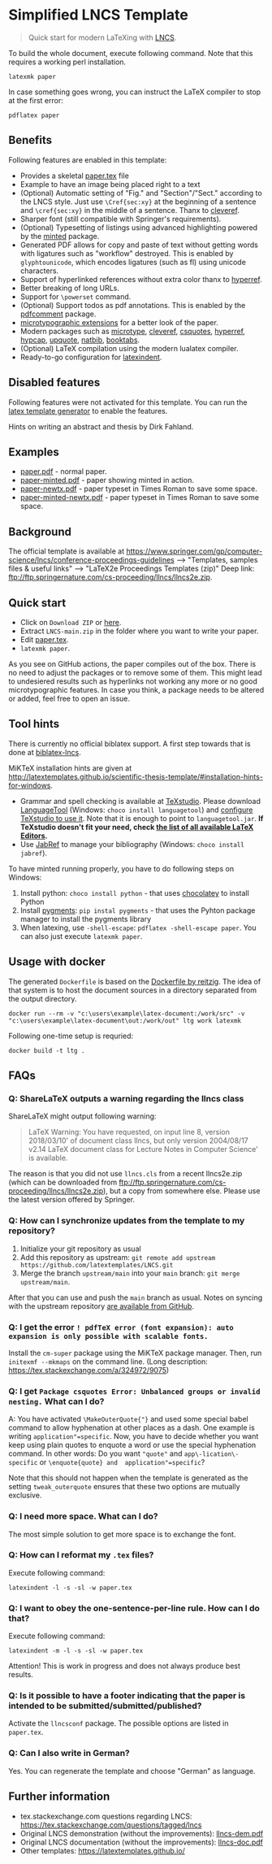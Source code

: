 # Simplified LNCS Template

> Quick start for modern LaTeXing with [LNCS](http://www.springer.com/computer/lncs).

To build the whole document, execute following command.
Note that this requires a working perl installation.

    latexmk paper

In case something goes wrong, you can instruct the LaTeX compiler to stop at the first error:

    pdflatex paper

## Benefits

Following features are enabled in this template:

- Provides a skeletal [paper.tex](https://latextemplates.github.io/LNCS/paper.tex) file
- Example to have an image being placed right to a text
- (Optional) Automatic setting of "Fig." and "Section"/"Sect." according to the LNCS style.
  Just use `\Cref{sec:xy}` at the beginning of a sentence and `\cref{sec:xy}` in the middle of a sentence.
  Thanx to [cleveref].
- Sharper font (still compatible with Springer's requirements).
- (Optional) Typesetting of listings using advanced highlighting powered by the [minted] package.
- Generated PDF allows for copy and paste of text without getting words with ligatures such as "workflow" destroyed.
  This is enabled by `glyphtounicode`, which encodes ligatures (such as fl) using unicode characters.
- Support of hyperlinked references without extra color thanx to [hyperref].
- Better breaking of long URLs.
- Support for `\powerset` command.
- (Optional) Support todos as pdf annotations. This is enabled by the [pdfcomment] package.
- [microtypographic extensions](https://www.ctan.org/pkg/microtype) for a better look of the paper.
- Modern packages such as [microtype], [cleveref], [csquotes], [hyperref], [hypcap], [upquote], [natbib], [booktabs].
- (Optional) LaTeX compilation using the modern lualatex compiler.
- Ready-to-go configuration for [latexindent].

## Disabled features

Following features were not activated for this template.
You can run the [latex template generator] to enable the features.

Hints on writing an abstract and thesis by Dirk Fahland.

## Examples

- [paper.pdf](https://latextemplates.github.io/LNCS/paper.pdf) - normal paper.
- [paper-minted.pdf](https://latextemplates.github.io/LNCS/paper-minted.pdf) - paper showing minted in action.
- [paper-newtx.pdf](http://latextemplates.github.io/LNCS/paper-newtx.pdf) - paper typeset in Times Roman to save some space.
- [paper-minted-newtx.pdf](http://latextemplates.github.io/LNCS/paper-minted-newtx.pdf) - paper typeset in Times Roman to save some space.

## Background

The official template is available at <https://www.springer.com/gp/computer-science/lncs/conference-proceedings-guidelines> --> "Templates, samples files & useful links" --> "LaTeX2e Proceedings Templates (zip)"
Deep link: <ftp://ftp.springernature.com/cs-proceeding/llncs/llncs2e.zip>.

## Quick start

- Click on `Download ZIP` or [here](https://github.com/latextemplates/LNCS/archive/main.zip).
- Extract `LNCS-main.zip` in the folder where you want to write your paper.
- Edit [paper.tex](paper.tex).
- `latexmk paper`.

 As you see on GitHub actions, the paper compiles out of the box.
 There is no need to adjust the packages or to remove some of them.
 This might lead to undesiered results such as hyperlinks not working any more or no good microtypographic features.
 In case you think, a package needs to be altered or added, feel free to open an issue.

## Tool hints

There is currently no official biblatex support.
A first step towards that is done at [biblatex-lncs](https://ctan.org/pkg/biblatex-lncs).

MiKTeX installation hints are given at <http://latextemplates.github.io/scientific-thesis-template/#installation-hints-for-windows>.

- Grammar and spell checking is available at [TeXstudio].
  Please download [LanguageTool] (Windows: `choco install languagetool`) and [configure TeXstudio to use it](http://wiki.languagetool.org/checking-la-tex-with-languagetool#toc4).
  Note that it is enough to point to `languagetool.jar`.
  **If TeXstudio doesn't fit your need, check [the list of all available LaTeX Editors](http://tex.stackexchange.com/questions/339/latex-editors-ides).**
- Use [JabRef] to manage your bibliography (Windows: `choco install jabref`).

To have minted running properly, you have to do following steps on Windows:

1. Install python: `choco install python` - that uses [chocolatey](https://chocolatey.org/) to install Python
2. Install [pygments]: `pip instal pygments` - that uses the Pyhton package manager to install the pygments library
3. When latexing, use `-shell-escape`: `pdflatex -shell-escape paper`.
   You can also just execute `latexmk paper`.

## Usage with docker

The generated `Dockerfile` is based on the [Dockerfile by reitzig](https://github.com/reitzig/texlive-docker).
The idea of that system is to host the document sources in a directory separated from the output directory.

    docker run --rm -v "c:\users\example\latex-document:/work/src" -v "c:\users\example\latex-document\out:/work/out" ltg work latexmk

Following one-time setup is requried:

    docker build -t ltg .

## FAQs

### Q: ShareLaTeX outputs a warning regarding the llncs class

ShareLaTeX might output following warning:

> LaTeX Warning: You have requested, on input line 8, version
> 2018/03/10' of document class llncs, but only version 2004/08/17 v2.14
> LaTeX document class for Lecture Notes in Computer Science'
> is available.

The reason is that you did not use `llncs.cls` from a recent llncs2e.zip (which can be downloaded from <ftp://ftp.springernature.com/cs-proceeding/llncs/llncs2e.zip>), but a copy from somewhere else.
Please use the latest version offered by Springer.

### Q: How can I synchronize updates from the template to my repository?

1. Initialize your git repository as usual
2. Add this repository as upstream: `git remote add upstream https://github.com/latextemplates/LNCS.git`
3. Merge the branch `upstream/main` into your `main` branch: `git merge upstream/main`.

After that you can use and push the `main` branch as usual.
Notes on syncing with the upstream repository [are available from GitHub](https://help.github.com/articles/syncing-a-fork/).

### Q: I get the error  `! pdfTeX error (font expansion): auto expansion is only possible with scalable fonts.`

Install the `cm-super` package using the MiKTeX package manager. Then, run `initexmf --mkmaps` on the command line. (Long description: <https://tex.stackexchange.com/a/324972/9075>)

### Q: I get `Package csquotes Error: Unbalanced groups or invalid nesting.` What can I do?

A: You have activated `\MakeOuterQuote{"}` and used some special babel command to allow hyphenation at other places as a dash. One example is writing `application"=specific`.
Now, you have to decide whether you want keep using plain quotes to enquote a word or use the special hyphenation command.
In other words: Do you want `"quote"` and `app\-lication\-specific` or `\enquote{quote} and  application"=specific`?

Note that this should not happen when the template is generated as the setting `tweak_outerquote` ensures that these two options are mutually exclusive.

### Q: I need more space. What can I do?

The most simple solution to get more space is to exchange the font.

### Q: How can I reformat my `.tex` files?

Execute following command:

    latexindent -l -s -sl -w paper.tex

### Q: I want to obey the one-sentence-per-line rule. How can I do that?

Execute following command:

    latexindent -m -l -s -sl -w paper.tex

Attention! This is work in progress and does not always produce best results.

### Q: Is it possible to have a footer indicating that the paper is intended to be submitted/submitted/published?

Activate the `llncsconf` package.
The possible options are listed in `paper.tex`.

### Q: Can I also write in German?

Yes. You can regenerate the template and choose "German" as language.

## Further information

- tex.stackexchange.com questions regarding LNCS: <https://tex.stackexchange.com/questions/tagged/lncs>
- Original LNCS demonstration (without the improvements): [llncs-dem.pdf](llncs-dem.pdf)
- Original LNCS documentation (without the improvements): [llncs-doc.pdf](llncs-doc.pdf)
- Other templates: <https://latextemplates.github.io/>

[booktabs]: https://ctan.org/pkg/booktabs
[cfr-lm]: https://www.ctan.org/pkg/cfr-lm
[cleveref]: https://ctan.org/pkg/cleveref
[csquotes]: https://www.ctan.org/pkg/csquotes
[hypcap]: https://www.ctan.org/pkg/hypcap
[hyperref]: https://ctan.org/pkg/hyperref
[latexindent]: https://ctan.org/pkg/latexindent
[microtype]: https://ctan.org/pkg/microtype
[minted]: https://ctan.org/pkg/minted
[natbib]: https://ctan.org/pkg/natbib
[newtx]: https://ctan.org/pkg/newtx
[paralist]: https://www.ctan.org/pkg/paralist
[pdfcomment]: https://www.ctan.org/pkg/pdfcomment
[upquote]: https://www.ctan.org/pkg/upquote

[JabRef]: https://www.jabref.org
[LanguageTool]: https://languagetool.org/
[latex template generator]: https://www.npmjs.com/package/generator-latex-template
[pygments]: http://pygments.org/
[TeXstudio]: http://texstudio.sourceforge.net/

[llncs2e.zip]: ftp://ftp.springernature.com/cs-proceeding/llncs/llncs2e.zip

<!-- disable markdown-lint rules contradicting our writing of FAQs -->
<!-- markdownlint-disable-file MD001 MD013 MD026 -->

